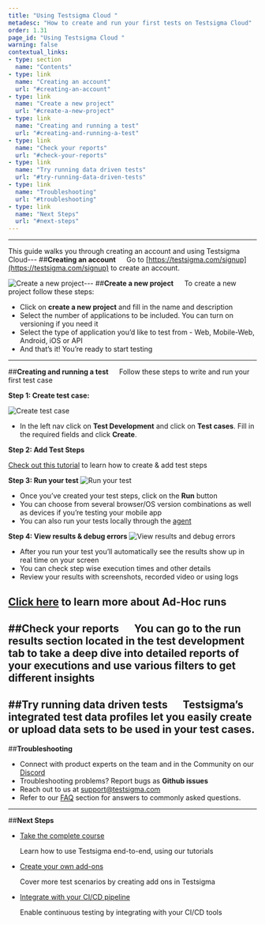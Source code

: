 ```yaml
---
title: "Using Testsigma Cloud "
metadesc: "How to create and run your first tests on Testsigma Cloud"
order: 1.31  
page_id: "Using Testsigma Cloud "
warning: false
contextual_links:
- type: section
  name: "Contents"
- type: link
  name: "Creating an account"
  url: "#creating-an-account"
- type: link
  name: "Create a new project"
  url: "#create-a-new-project"
- type: link
  name: "Creating and running a test"
  url: "#creating-and-running-a-test"
- type: link
  name: "Check your reports"
  url: "#check-your-reports"
- type: link
  name: "Try running data driven tests"
  url: "#try-running-data-driven-tests"
- type: link
  name: "Troubleshooting"
  url: "#troubleshooting"
- type: link
  name: "Next Steps"
  url: "#next-steps"
---
```

---
This guide walks you through creating an account and using Testsigma Cloud---
##**Creating an account**
&emsp;
Go to [https://testsigma.com/signup](https://testsigma.com/signup) to create an account.

![Create a new project](https://docs.testsigma.com/images/testsigma-cloud/create-a-new-project.png)---
##**Create a new project**
&emsp;
To create a new project follow these steps:
* Click on **create a new project** and fill in the name and description
* Select the number of applications to be included. You can turn on versioning if you need it
* Select the type of application you’d like to test from - Web, Mobile-Web, Android, iOS or API
* And that’s it! You’re ready to start testing
---
##**Creating and running a test**
&emsp;
Follow these steps to write and run your first test case

**Step 1: Create test case:**

![Create test case](https://docs.testsigma.com/images/testsigma-cloud/create-test-case.png)

* In the left nav click on **Test Development** and click on **Test cases**. Fill in the required fields and click **Create**.

**Step 2: Add Test Steps**

[Check out this tutorial](http://localhost:8000/docs/test-cases/step-types/natural-language/) to learn how to create & add test steps

**Step 3: Run your test**
![Run your test](https://docs.testsigma.com/images/testsigma-cloud/run-your-test.png)

* Once you’ve created your test steps, click on the **Run** button
* You can choose from several browser/OS version combinations as well as devices if you’re testing your mobile app
* You can also run your tests locally through the [agent](https://testsigma.com/docs/runs/local-executions/using-testsigma-agent/)

**Step 4: View results & debug errors**
![View results and debug errors](https://docs.testsigma.com/images/testsigma-cloud/view-results-and-debug-errors.png)

* After you run your test you’ll automatically see the results show up in real time on your screen
* You can check step wise execution times and other details
* Review your results with screenshots, recorded video or using logs

[Click here](https://testsigma.com/docs/runs/adhoc-runs/) to learn more about Ad-Hoc runs
---
##**Check your reports**
&emsp;
You can go to the run results section located in the test development tab to take a deep dive into detailed reports of your executions and use various filters to get different insights
---
##**Try running data driven tests**
&emsp;
Testsigma’s integrated test data profiles let you easily create or upload data sets to be used in your test cases. 
---
##**Troubleshooting**

* Connect with product experts on the team and in the Community on our [Discord](https://discord.com/invite/5caWS7R6QX/)
* Troubleshooting problems? Report bugs as **Github issues**
* Reach out to us at [support@testsigma.com](mailto:support@testsigma.com)
* Refer to our [FAQ](https://testsigma.com/docs/getting-started/faqs/) section for answers to commonly asked questions.
---
##**Next Steps**

* [Take the complete course](https://testsigma.com/tutorials)

   Learn how to use Testsigma end-to-end, using our tutorials
* [Create your own add-ons](https://testsigma.com/docs/addons/what-is-an-addon/)

  Cover more test scenarios by creating add ons in Testsigma
* [Integrate with your CI/CD pipeline](https://testsigma.com/docs/continuous-integration/jenkins/)

  Enable continuous testing by integrating with your CI/CD tools







